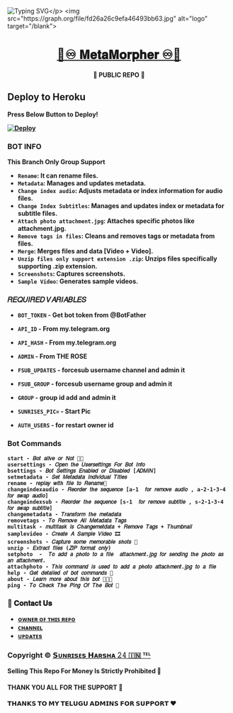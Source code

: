 ![Typing SVG](https://readme-typing-svg.herokuapp.com/?lines=𝐖𝐄𝐋𝐂𝐎𝐌𝐄+𝐓𝐎+🌟+𝐌𝐞𝐭𝐚𝐌𝐨𝐫𝐩𝐡𝐞𝐫+🌟♾;𝗖𝗥𝗘𝗔𝗧𝗘𝗗+𝗕𝗬+𝗧𝗘𝗔𝗠+𝐒𝐔𝐍𝐑𝐈𝐒𝐄𝐒+𝐇𝐀𝐑𝐒𝐇𝐀+𝟐𝟒✨!;🌟𝐌𝐞𝐭𝐚𝐌𝐨𝐫𝐩𝐡𝐞𝐫🌟!)</p>
<img src="https://graph.org/file/fd26a26c9efa46493bb63.jpg" alt="logo" target="/blank">

<h1 align="center">
 <b><a href="https://telegram.me/MetaMorpher24Bot" target="/blank">🌟♾ 𝐌𝐞𝐭𝐚𝐌𝐨𝐫𝐩𝐡𝐞𝐫 ♾🌟</a> 
</h1>

<p align="center">🌟 PUBLIC REPO 🌟</p>

## Deploy to Heroku

Press Below Button to Deploy!

[![Deploy](https://www.herokucdn.com/deploy/button.svg)](https://heroku.com/deploy?template=https://github.com/Aluval/MetaMorpher)

### **BOT INFO**

**This Branch Only Group Support**

- `Rename`: It can rename files.
- `Metadata`: Manages and updates metadata.
- `Change index audio`: Adjusts metadata or index information for audio files.
- `Change Index Subtitles`: Manages and updates index or metadata for subtitle files.
- `Attach photo attachment.jpg`: Attaches specific photos like attachment.jpg.
- `Remove tags in files`: Cleans and removes tags or metadata from files.
- `Merge`: Merges files and data [Video + Video].
- `Unzip files only support extension .zip`: Unzips files specifically supporting .zip extension.
- `Screenshots`: Captures screenshots.
- `Sample Video`: Generates sample videos.

###  **𝑅𝐸𝑄𝑈𝐼𝑅𝐸𝐷 𝑉𝐴𝑅𝐼𝐴𝐵𝐿𝐸𝑆** 

* `BOT_TOKEN`  - Get bot token from @BotFather

* `API_ID` - From my.telegram.org 

* `API_HASH` - From my.telegram.org

* `ADMIN` - From THE ROSE

* `FSUB_UPDATES` - forcesub username channel and admin it

* `FSUB_GROUP` - forcesub username group and admin it

* `GROUP` - group id add and admin it 

* `SUNRISES_PIC=` - Start Pic

* `AUTH_USERS` - for restart owner id 

### Bot Commands
 ```
start - 𝐵𝑜𝑡 𝑎𝑙𝑖𝑣𝑒 𝑜𝑟 𝑁𝑜𝑡 🚶🏻
usersettings - 𝑂𝑝𝑒𝑛 𝑡ℎ𝑒 𝑈𝑠𝑒𝑟𝑠𝑒𝑡𝑡𝑖𝑛𝑔𝑠 𝐹𝑜𝑟 𝐵𝑜𝑡 𝐼𝑛𝑓𝑜
bsettings - 𝐵𝑜𝑡 𝑆𝑒𝑡𝑡𝑖𝑛𝑔𝑠 𝐸𝑛𝑎𝑏𝑙𝑒𝑑 𝑜𝑟 𝐷𝑖𝑠𝑎𝑏𝑙𝑒𝑑 [𝐴𝐷𝑀𝐼𝑁]
setmetadata - 𝑆𝑒𝑡 𝑀𝑒𝑡𝑎𝑑𝑎𝑡𝑎 𝐼𝑛𝑑𝑖𝑣𝑖𝑑𝑢𝑎𝑙 𝑇𝑖𝑡𝑙𝑒𝑠
rename - 𝑟𝑒𝑝𝑙𝑎𝑦 𝑤𝑖𝑡ℎ 𝑓𝑖𝑙𝑒 𝑡𝑜 𝑅𝑒𝑛𝑎𝑚𝑒📝
changeindexaudio - 𝑅𝑒𝑜𝑟𝑑𝑒𝑟 𝑡ℎ𝑒 𝑠𝑒𝑞𝑢𝑒𝑛𝑐𝑒 [a-1  𝑓𝑜𝑟 𝑟𝑒𝑚𝑜𝑣𝑒 𝑎𝑢𝑑𝑖𝑜 , a-2-1-3-4  𝑓𝑜𝑟 𝑠𝑤𝑎𝑝 𝑎𝑢𝑑𝑖𝑜]
changeindexsub - 𝑅𝑒𝑜𝑟𝑑𝑒𝑟 𝑡ℎ𝑒 𝑠𝑒𝑞𝑢𝑒𝑛𝑐𝑒 [s-1  𝑓𝑜𝑟 𝑟𝑒𝑚𝑜𝑣𝑒 𝑠𝑢𝑏𝑡𝑖𝑡𝑙𝑒 , s-2-1-3-4  𝑓𝑜𝑟 𝑠𝑤𝑎𝑝 𝑠𝑢𝑏𝑡𝑖𝑡𝑙𝑒]
changemetadata - 𝑇𝑟𝑎𝑛𝑠𝑓𝑜𝑟𝑚 𝑡ℎ𝑒 𝑚𝑒𝑡𝑎𝑑𝑎𝑡𝑎
removetags - 𝑇𝑜 𝑅𝑒𝑚𝑜𝑣𝑒 𝐴𝑙𝑙 𝑀𝑒𝑡𝑎𝑑𝑎𝑡𝑎 𝑇𝑎𝑔𝑠
multitask - 𝑚𝑢𝑙𝑡𝑖𝑡𝑎𝑠𝑘 𝑖𝑠 𝐶ℎ𝑎𝑛𝑔𝑒𝑚𝑒𝑡𝑑𝑎𝑡𝑎 + 𝑅𝑒𝑚𝑜𝑣𝑒 𝑇𝑎𝑔𝑠 + 𝑇ℎ𝑢𝑚𝑏𝑛𝑎𝑖𝑙
samplevideo - 𝐶𝑟𝑒𝑎𝑡𝑒 𝐴 𝑆𝑎𝑚𝑝𝑙𝑒 𝑉𝑖𝑑𝑒𝑜 🎞️
screenshots - 𝐶𝑎𝑝𝑡𝑢𝑟𝑒 𝑠𝑜𝑚𝑒 𝑚𝑒𝑚𝑜𝑟𝑎𝑏𝑙𝑒 𝑠ℎ𝑜𝑡𝑠 📸
unzip - 𝐸𝑥𝑡𝑟𝑎𝑐𝑡 𝑓𝑖𝑙𝑒𝑠 (𝑍𝐼𝑃 𝑓𝑜𝑟𝑚𝑎𝑡 𝑜𝑛𝑙𝑦)
setphoto  -  𝑇𝑜 𝑎𝑑𝑑 𝑎 𝑝ℎ𝑜𝑡𝑜 𝑡𝑜 𝑎 𝑓𝑖𝑙𝑒  𝑎𝑡𝑡𝑎𝑐ℎ𝑚𝑒𝑛𝑡.𝑗𝑝𝑔 𝑓𝑜𝑟 𝑠𝑒𝑛𝑑𝑖𝑛𝑔 𝑡ℎ𝑒 𝑝ℎ𝑜𝑡𝑜 𝑎𝑠 𝑎𝑛 𝑎𝑡𝑡𝑎𝑐ℎ𝑚𝑒𝑛𝑡.
attachphoto - 𝑇ℎ𝑖𝑠 𝑐𝑜𝑚𝑚𝑎𝑛𝑑 𝑖𝑠 𝑢𝑠𝑒𝑑 𝑡𝑜 𝑎𝑑𝑑 𝑎 𝑝ℎ𝑜𝑡𝑜 𝑎𝑡𝑡𝑎𝑐ℎ𝑚𝑒𝑛𝑡.𝑗𝑝𝑔 𝑡𝑜 𝑎 𝑓𝑖𝑙𝑒
help - 𝐺𝑒𝑡 𝑑𝑒𝑡𝑎𝑖𝑙𝑒𝑑 𝑜𝑓 𝑏𝑜𝑡 𝑐𝑜𝑚𝑚𝑎𝑛𝑑𝑠 📝
about - 𝐿𝑒𝑎𝑟𝑛 𝑚𝑜𝑟𝑒 𝑎𝑏𝑜𝑢𝑡 𝑡ℎ𝑖𝑠 𝑏𝑜𝑡 🧑🏻‍💻
ping - 𝑇𝑜 𝐶ℎ𝑒𝑐𝑘 𝑇ℎ𝑒 𝑃𝑖𝑛𝑔 𝑂𝑓 𝑇ℎ𝑒 𝐵𝑜𝑡 📍

 ```

### 🔗 𝐂𝐨𝐧𝐭𝐚𝐜𝐭 𝐔𝐬
- [ ᴏᴡɴᴇʀ ᴏꜰ ᴛʜɪꜱ ʀᴇᴩᴏ](https://telegram.me/Sunrises_24)
- [ᴄʜᴀɴɴᴇʟ](https://telegram.me/sunriseseditsoffical6)
- [ᴜᴘᴅᴀᴛᴇs](https://telegram.me/Sunrises24BotUpdates)

### Copyright ©️ [𝗦ᴜɴʀɪ𝘀ᴇ𝘀 𝗛ᴀʀ𝘀ʜᴀ 𝟸𝟺 🇮🇳 ᵀᴱᴸ](https://telegram.me/Sunrises_24)

<b>Selling This Repo For Money Is Strictly Prohibited 🚫</b>

#### THANK YOU ALL FOR THE SUPPORT 💫
#### 𝗧𝗛𝗔𝗡𝗞𝗦 𝗧𝗢 𝗠𝗬 𝗧𝗘𝗟𝗨𝗚𝗨 𝗔𝗗𝗠𝗜𝗡𝗦 𝗙𝗢𝗥 𝗦𝗨𝗣𝗣𝗢𝗥𝗧 ❤️

